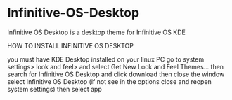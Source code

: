# Infinitive-OS-Desktop
Infinitive OS Desktop is a desktop theme for Infinitive OS KDE

HOW TO INSTALL INFINITIVE OS DESKTOP

you must have KDE Desktop installed on your linux PC go to 
system settings> look and feel> and select Get New Look and Feel Themes... 
then search for Infinitive OS Desktop and click download then close the 
window select Infinitive OS Desktop 
(if not see in the options close and reopen system settings) then select app

